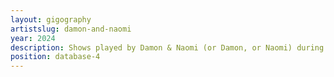 ```yaml
---
layout: gigography
artistslug: damon-and-naomi
year: 2024
description: Shows played by Damon & Naomi (or Damon, or Naomi) during 2024
position: database-4
---
```

